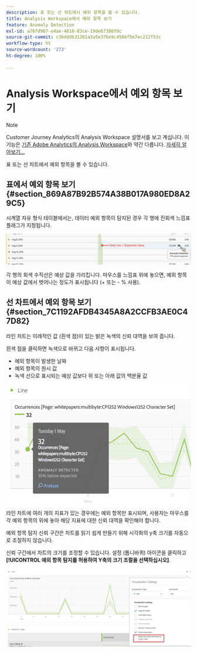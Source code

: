 ```yaml
---
description: 표 또는 선 차트에서 예외 항목을 볼 수 있습니다.
title: Analysis Workspace에서 예외 항목 보기
feature: Anomaly Detection
exl-id: a76fd967-e4ae-4616-83ce-19de67300f0c
source-git-commit: c36dddb31261a3a5e37be9c4566f5e7ec212f53c
workflow-type: ht
source-wordcount: '273'
ht-degree: 100%

---
```


# Analysis Workspace에서 예외 항목 보기

>[!NOTE]
>
>Customer Journey Analytics의 Analysis Workspace 설명서를 보고 계십니다. 이 기능은 [기존 Adobe Analytics의 Analysis Workspace](https://experienceleague.adobe.com/docs/analytics/analyze/analysis-workspace/home.html)와 약간 다릅니다. [자세히 알아보기...](/help/getting-started/cja-aa.md)

표 또는 선 차트에서 예외 항목을 볼 수 있습니다.

## 표에서 예외 항목 보기 {#section_869A87B92B574A38B017A980ED8A29C5}

시계열 자유 형식 테이블에서는, 데이터 예외 항목이 탐지된 경우 각 행에 진회색 느낌표 플래그가 지정됩니다.

![](assets/anomaly_detected.png)

각 행의 회색 수직선은 예상 값을 가리킵니다. 마우스를 느낌표 위에 놓으면, 예외 항목이 예상 값에서 벗어나는 정도가 표시됩니다 (+ 또는 - % 사용).

## 선 차트에서 예외 항목 보기 {#section_7C1192AFDB4345A8A2CCFB3AE0C47D82}

라인 차트는 이례적인 값 (흰색 점)이 있는 밝은 녹색의 신뢰 대역을 보여 줍니다.

흰색 점을 클릭하면 녹색으로 바뀌고 다음 사항이 표시됩니다.

* 예외 항목이 발생한 날짜
* 예외 항목의 원시 값
* 녹색 선으로 표시되는 예상 값보다 위 또는 아래 값의 백분율 값

<!--* The Analyze link to start [Contribution Analysis](/help/analysis-workspace/virtual-analyst/contribution-analysis/ca-tokens.md).-->

![](assets/anomaly_linechart.png)

라인 차트에 여러 개의 지표가 있는 경우에는 예외 항목만 표시되며, 사용자는 마우스를 각 예외 항목의 위에 놓아 해당 지표에 대한 신뢰 대역을 확인해야 합니다.

예외 항목 탐지 신뢰 구간은 차트를 읽기 쉽게 만들기 위해 시각화의 y축 크기를 자동으로 조절하지 않습니다.

신뢰 구간에서 차트의 크기를 조정할 수 있습니다. 설정 (톱니바퀴) 아이콘을 클릭하고 **[!UICONTROL 예외 항목 탐지를 허용하여 Y축의 크기 조절을 선택하십시오]**.

![](assets/scale-y-axis.png)
